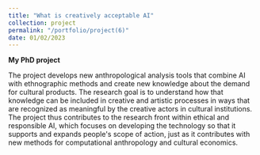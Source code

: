 ```yaml
---
title: "What is creatively acceptable AI"
collection: project
permalink: "/portfolio/project(6)"
date: 01/02/2023
---
```


**My PhD project**

The project develops new anthropological analysis tools that combine AI with ethnographic methods and create new knowledge about the demand for cultural products. The research goal is to understand how that knowledge can be included in creative and artistic processes in ways that are recognized as meaningful by the creative actors in cultural institutions. The project thus contributes to the research front within ethical and responsible AI, which focuses on developing the technology so that it supports and expands people's scope of action, just as it contributes with new methods for computational anthropology and cultural economics.




